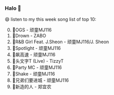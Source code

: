 

### Halo 👋

😄 listen to my this week song list of top 10:

0. 🌈OGS - 顽童MJ116
1. 🌈Drown - ZABO
2. 🌈R&B Girl Feat. J.Sheon - 顽童MJ116/J. Sheon
3. 🌈Spotlight - 顽童MJ116
4. 🌈飙高速 - 顽童MJ116
5. 🌈头文字T (Live) - TizzyT
6. 🌈Party MC - 顽童MJ116
7. 🌈Shake - 顽童MJ116
8. 🌈兄弟们要进城 - 顽童MJ116
9. 🌈新造的人 - 郑宜农

